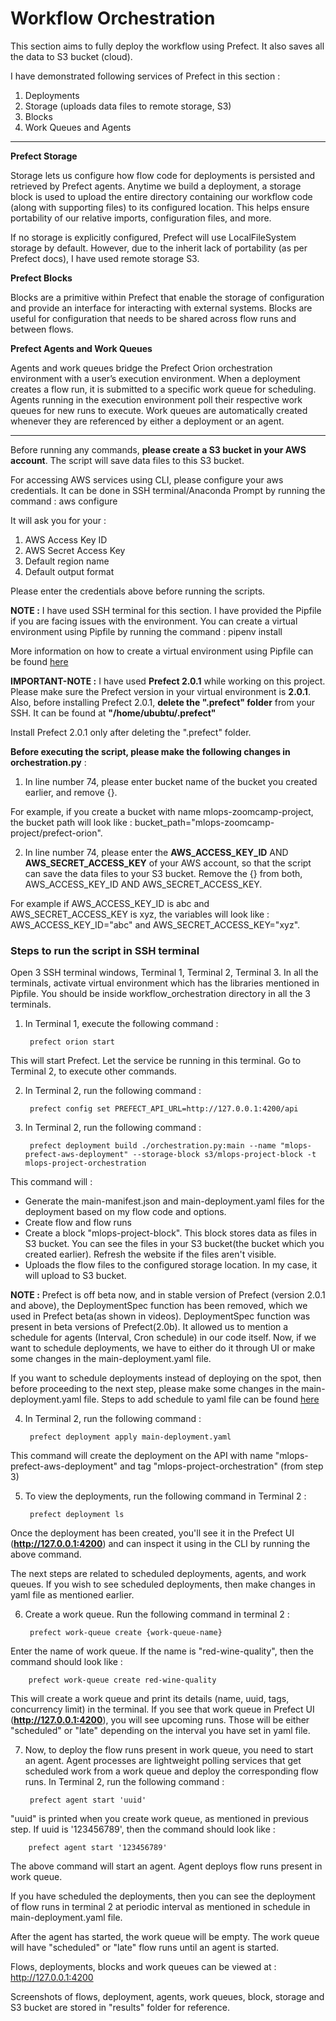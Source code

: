 # Workflow Orchestration

This section aims to fully deploy the workflow using Prefect. It also saves all the data to S3 bucket (cloud). 

I have demonstrated following services of Prefect in this section : 

1. Deployments
2. Storage (uploads data files to remote storage, S3)
3. Blocks
4. Work Queues and Agents

***********************************************************************************************************************************************************************

**Prefect Storage**

Storage lets us configure how flow code for deployments is persisted and retrieved by Prefect agents. Anytime we build a deployment, a storage block is used to upload the entire directory containing our workflow code (along with supporting files) to its configured location. This helps ensure portability of our relative imports, configuration files, and more.

If no storage is explicitly configured, Prefect will use LocalFileSystem storage by default. However, due to the inherit lack of portability (as per Prefect docs), I have used remote storage S3.

**Prefect Blocks**

Blocks are a primitive within Prefect that enable the storage of configuration and provide an interface for interacting with external systems. Blocks are useful for configuration that needs to be shared across flow runs and between flows.

**Prefect Agents and Work Queues**

Agents and work queues bridge the Prefect Orion orchestration environment with a user’s execution environment. When a deployment creates a flow run, it is submitted to a specific work queue for scheduling. Agents running in the execution environment poll their respective work queues for new runs to execute. Work queues are automatically created whenever they are referenced by either a deployment or an agent.

***********************************************************************************************************************************************************************

Before running any commands, **please create a S3 bucket in your AWS account**. The script will save data files to this S3 bucket.

For accessing AWS services using CLI, please configure your aws credentials. It can be done in SSH terminal/Anaconda Prompt by running the command : aws configure

It will ask you for your :

1. AWS Access Key ID
2. AWS Secret Access Key
3. Default region name
4. Default output format

Please enter the credentials above before running the scripts.

**NOTE :** I have used SSH terminal for this section. I have provided the Pipfile if you are facing issues with the environment. You can create a virtual environment using Pipfile by running the command : pipenv install

More information on how to create a virtual environment using Pipfile can be found [here](https://stackoverflow.com/questions/52171593/how-to-install-dependencies-from-a-copied-pipfile-inside-a-virtual-environment)

**IMPORTANT-NOTE :** I have used **Prefect 2.0.1** while working on this project. Please make sure the Prefect version in your virtual environment is **2.0.1**. Also, before installing Prefect 2.0.1, **delete the ".prefect" folder** from your SSH. It can be found at **"/home/ububtu/.prefect"**

Install Prefect 2.0.1 only after deleting the ".prefect" folder.


**Before executing the script, please make the following changes in orchestration.py** : 

1. In line number 74, please enter bucket name of the bucket you created earlier, and remove {}. 

For example, if you create a bucket with name mlops-zoomcamp-project, the bucket path will look like : bucket_path="mlops-zoomcamp-project/prefect-orion".

2. In line number 74, please enter the **AWS_ACCESS_KEY_ID** AND **AWS_SECRET_ACCESS_KEY** of your AWS account, so that the script can save the data files to your S3 bucket. Remove the {} from both, AWS_ACCESS_KEY_ID AND AWS_SECRET_ACCESS_KEY. 

For example if AWS_ACCESS_KEY_ID is abc and AWS_SECRET_ACCESS_KEY is xyz, the variables will look like : AWS_ACCESS_KEY_ID="abc" and AWS_SECRET_ACCESS_KEY="xyz".

### Steps to run the script in SSH terminal

Open 3 SSH terminal windows, Terminal 1, Terminal 2, Terminal 3. In all the terminals, activate virtual environment which has the libraries mentioned in Pipfile. You should be inside workflow_orchestration directory in all the 3 terminals.

1. In Terminal 1, execute the following command : 

        prefect orion start

This will start Prefect. Let the service be running in this terminal. Go to Terminal 2, to execute other commands.

2. In Terminal 2, run the following command : 

        prefect config set PREFECT_API_URL=http://127.0.0.1:4200/api

3. In Terminal 2, run the following command : 
 
        prefect deployment build ./orchestration.py:main --name "mlops-prefect-aws-deployment" --storage-block s3/mlops-project-block -t mlops-project-orchestration

This command will :

* Generate the main-manifest.json and main-deployment.yaml files for the deployment based on my flow code and options.
* Create flow and flow runs
* Create a block "mlops-project-block". This block stores data as files in S3 bucket. You can see the files in your S3 bucket(the bucket which you created earlier).    Refresh the website if the files aren't visible. 
* Uploads the flow files to the configured storage location. In my case, it will upload to S3 bucket.

**NOTE :** Prefect is off beta now, and in stable version of Prefect (version 2.0.1 and above), the DeploymentSpec function has been removed, which we used in Prefect beta(as shown in videos). DeploymentSpec function was present in beta versions of Prefect(2.0b). It allowed us to mention a schedule for agents (Interval, Cron schedule) in our code itself. Now, if we want to schedule deployments, we have to either do it through UI or make some changes in the main-deployment.yaml file. 

If you want to schedule deployments instead of deploying on the spot, then before proceeding to the next step, please make some changes in the main-deployment.yaml file. Steps to add schedule to yaml file can be found [here](https://orion-docs.prefect.io/concepts/schedules/)

4. In Terminal 2, run the following command :

        prefect deployment apply main-deployment.yaml

This command will create the deployment on the API with name "mlops-prefect-aws-deployment" and tag "mlops-project-orchestration" (from step 3)

5. To view the deployments, run the following command in Terminal 2 :

        prefect deployment ls

Once the deployment has been created, you'll see it in the Prefect UI (**http://127.0.0.1:4200**) and can inspect it using in the CLI by running the above command.

The next steps are related to scheduled deployments, agents, and work queues. If you wish to see scheduled deployments, then make changes in yaml file as mentioned earlier. 

6. Create a work queue. Run the following command in terminal 2 :

        prefect work-queue create {work-queue-name}
 
Enter the name of work queue. If the name is "red-wine-quality", then the command should look like :

        prefect work-queue create red-wine-quality

This will create a work queue and print its details (name, uuid, tags, concurrency limit) in the terminal. If you see that work queue in Prefect UI (**http://127.0.0.1:4200**), you will see upcoming runs. Those will be either "scheduled" or "late" depending on the interval you have set in yaml file. 

7. Now, to deploy the flow runs present in work queue, you need to start an agent. Agent processes are lightweight polling services that get scheduled work from a work queue and deploy the corresponding flow runs. In Terminal 2, run the following command : 

        prefect agent start 'uuid'
   
"uuid" is printed when you create work queue, as mentioned in previous step. If uuid is '123456789', then the command should look like :
  
        prefect agent start '123456789'

The above command will start an agent. Agent deploys flow runs present in work queue. 

If you have scheduled the deployments, then you can see the deployment of flow runs in terminal 2 at periodic interval as mentioned in schedule in main-deployment.yaml file.

After the agent has started, the work queue will be empty. The work queue will have "scheduled" or "late" flow runs until an agent is started.

Flows, deployments, blocks and work queues can be viewed at : http://127.0.0.1:4200

Screenshots of flows, deployment, agents, work queues, block, storage and S3 bucket are stored in "results" folder for reference.
